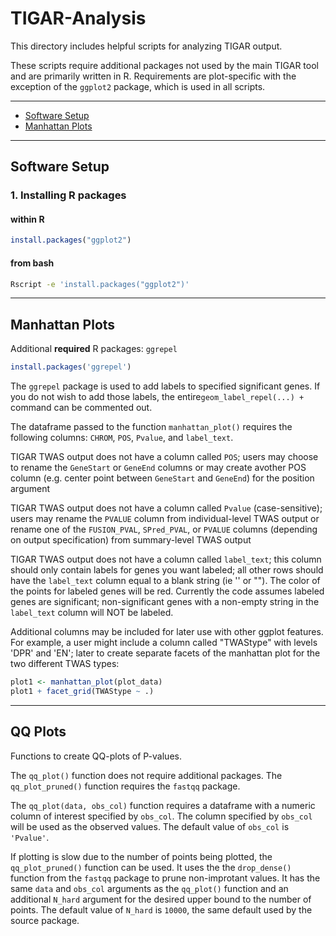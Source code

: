 # TIGAR-Analysis
This directory includes helpful scripts for analyzing TIGAR output.

These scripts require additional packages not used by the main TIGAR tool and are primarily written in R. Requirements are plot-specific with the exception of the `ggplot2` package, which is used in all scripts.

<!-- primarily makes use of R visualization packages, particularly ggplot2. -->

---

- [Software Setup](#software-setup)
- [Manhattan Plots](#manhattan-plots)



---


## Software Setup

### 1. Installing R packages

#### within R
```R
install.packages("ggplot2")
```

#### from bash
```bash
Rscript -e 'install.packages("ggplot2")'
```

---

## Manhattan Plots

Additional **required** R packages: `ggrepel`

```R
install.packages('ggrepel')
```

The `ggrepel` package is used to add labels to specified significant genes. If you do not wish to add those labels, the entire`geom_label_repel(...) +` command can be commented out. 


The dataframe passed to the function `manhattan_plot()` requires the following columns: `CHROM`, `POS`, `Pvalue`, and `label_text`.

<!-- The dataframe should also contain any other columns you plan to use for additional column-dependent plot functions (ex. If you later want to facet by the factor column `cohort`, the passed dataframe must have that column).


The `label_text` specifies the string to use in a label for the gene in that row. Only include a string in the `label_text` column if you want that label to show in the plot; use empty string (i.e. '', "") for all other rows. Labeled genes are assumed to be significant. 

## modify dataframe to be in correct format
	## required columns: 'CHROM', 'POS', 'Pvalue', 'label_text'
	## if you plan to facet, the dataframe passed to manhattan_plot() must have that column
	## you can include other columns
	## only include a string in the 'label_text' column if you want that label to show in the plot; use empty string (i.e. '', "") for all other rows -->


TIGAR TWAS output does not have a column called `POS`; users may choose to rename the `GeneStart` or `GeneEnd` columns or may create avother POS column (e.g. center point between `GeneStart` and `GeneEnd`) for the position argument

TIGAR TWAS output does not have a column called `Pvalue` (case-sensitive); users may rename the `PVALUE` column from individual-level TWAS output or rename one of the `FUSION_PVAL`, `SPred_PVAL`, or `PVALUE` columns (depending on output specification) from summary-level TWAS output

TIGAR TWAS output does not have a column called `label_text`; this column should only contain labels for genes you want labeled; all other rows should have the `label_text` column equal to a blank string (ie '' or ""). The color of the points for labeled genes will be red. Currently the code assumes labeled genes are significant; non-significant genes with a non-empty string in the `label_text` column will NOT be labeled.

Additional columns may be included for later use with other ggplot features. For example, a user might include a column called "TWAStype" with levels 'DPR' and 'EN'; later to create separate facets of the manhattan plot for the two different TWAS types:
```R
plot1 <- manhattan_plot(plot_data)
plot1 + facet_grid(TWAStype ~ .)
```


---


## QQ Plots

Functions to create QQ-plots of P-values.

The `qq_plot()` function does not require additional packages. The `qq_plot_pruned()` function requires the `fastqq` package.


The `qq_plot(data, obs_col)` function requires a dataframe with a numeric column of interest specified by `obs_col`. The column specified by `obs_col` will be used as the observed values. The default value of `obs_col` is `'Pvalue'`. 


If plotting is slow due to the number of points being plotted, the `qq_plot_pruned()` function can be used. It uses the the `drop_dense()` function from the `fastqq` package to prune non-improtant values. It has the same `data` and `obs_col` arguments as the `qq_plot()` function and an additional `N_hard` argument for the desired upper bound to the number of points. The default value of `N_hard` is `10000`, the same default used by the source package.


<!-- Recommended (not required) R package: `fastqq` (`drop_dense()` function, may not be required) -->
<!-- 
library('fastqq')

`fastqq::drop_dense()` -->

<!-- If plotting is slow due to the number of points being plotted, the `drop_dense()` function from the `fastqq` package can be used to prune non-improtant values. The `qq_plot_pruned()` function  -->
<!-- 
```R
# N_hard=10000 is the default desired upper bound to the number of points
pruned_data <- fastqq::drop_dense(observ, expect, N_hard=10000)
```
 -->








